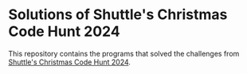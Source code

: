# Solutions of Shuttle's Christmas Code Hunt 2024

This repository contains the programs that solved the challenges from [Shuttle's Christmas Code Hunt 2024](https://console.shuttle.dev/shuttlings/cch24).
